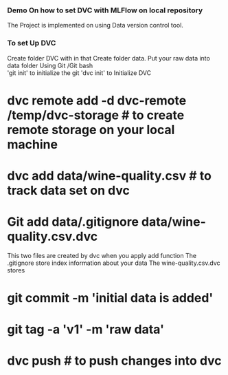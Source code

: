 ### Demo On how to set DVC with MLFlow on local repository 
The Project is implemented on using Data version control tool.
### To set Up DVC 
Create folder DVC with in that Create folder data.
Put your raw data into data folder 
Using Git /Git bash  
'git init'    to initialize the git 
'dvc init'     to Initialize DVC 

# dvc remote add -d dvc-remote /temp/dvc-storage  # to create remote storage on your local machine

# dvc add data/wine-quality.csv    # to track data set on dvc 

# Git add data/.gitignore data/wine-quality.csv.dvc
This two files are created by dvc when you apply add function 
The .gitignore store index information about your data
The wine-quality.csv.dvc stores 

# git commit -m 'initial data is added'
# git tag -a 'v1' -m 'raw data'
# dvc push # to push changes into dvc



